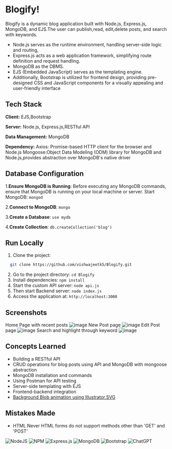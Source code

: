 # Blogify!

Blogify is a dynamic blog application built with Node.js, Express.js, MongoDB, and EJS.The user can publish,read, edit,delete posts, and search with keywords.

- Node.js serves as the runtime environment, handling server-side logic and routing,
- Express.js acts as a web application framework, simplifying route definition and request handling. 
- MongoDB as the DBMS.
- EJS (Embedded JavaScript) serves as the templating engine.
- Additionally, Bootstrap is utilized for frontend design, providing pre-designed CSS and JavaScript components for a visually appealing and user-friendly interface

## Tech Stack

**Client:** EJS,Bootstrap

**Server:** Node.js, Express.js,RESTful API

**Data Management:** MongoDB

**Dependency:** Axios: Promise-based HTTP client for the browser and Node.js
Mongoose:Object Data Modeling (ODM) library for MongoDB and Node.js,provides abstraction over MongoDB's native driver

## Database Configuration

1.**Ensure MongoDB is Running**: Before executing any MongoDB commands, ensure that MongoDB is running on your local machine or server. Start MongoDB:
   `mongod`
   
2.**Connect to MongoDB**: `mongo`

3.**Create a Database**: `use mydb`

4.**Create Collection**: `db.createCollection('blog')`

## Run Locally

1. Clone the project: 
```bash
  git clone https://github.com/vishwajeetk5/Blogify.git
```
2. Go to the project directory: `cd Blogify`
3. Install dependencies:        `npm install`
5. Start the custom API server: `node api.js`
6. Then start Backend server:   `node index.js`
7. Access the application at:   `http://localhost:3000`

## Screenshots
Home Page with recent posts
![image](https://github.com/vishwajeetk5/Blogify/assets/119106702/527af77f-5007-4e8e-bdad-7086959d1355)
New Post page
![image](https://github.com/vishwajeetk5/Blogify/assets/119106702/d63b2d5b-2653-4df7-9aa5-21f9eba8c6d4)
Edit Post page
![image](https://github.com/vishwajeetk5/Blogify/assets/119106702/3a108d5c-bca1-4180-b72e-fd0c5eaf4dcd)
Search and highlight through keyword
![image](https://github.com/vishwajeetk5/Blogify/assets/119106702/4041bc7a-b086-418f-8207-0f02b9837ba3)


## Concepts Learned

- Building a RESTful API
- CRUD operations for blog posts using API and MongoDB with mongoose abstraction
- MongoDB installation and commands
- Using Postman for API testing
- Server-side templating with EJS
- Frontend-backend integration
- [Background Blob animation using Illustrator,SVG](https://dev.to/uuuuuulala/making-background-blob-animation-in-just-15kb-step-by-step-guide-2482)

## Mistakes Made
- HTML Never HTML forms do not support methods other than 'GET' and 'POST'

![NodeJS](https://img.shields.io/badge/node.js-6DA55F?style=for-the-badge&logo=node.js&logoColor=white)
![NPM](https://img.shields.io/badge/NPM-%23CB3837.svg?style=for-the-badge&logo=npm&logoColor=white)
![Express.js](https://img.shields.io/badge/express.js-%23404d59.svg?style=for-the-badge&logo=express&logoColor=%2361DAFB)
![MongoDB](https://img.shields.io/badge/MongoDB-%234ea94b.svg?style=for-the-badge&logo=mongodb&logoColor=white)
![Bootstrap](https://img.shields.io/badge/bootstrap-%238511FA.svg?style=for-the-badge&logo=bootstrap&logoColor=white)
![ChatGPT](https://img.shields.io/badge/chatGPT-74aa9c?style=for-the-badge&logo=openai&logoColor=white)

